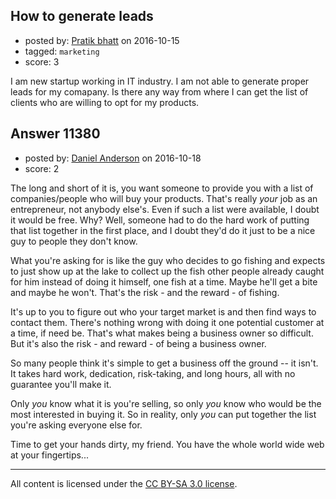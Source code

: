 ## How to generate leads

- posted by: [Pratik bhatt](https://stackexchange.com/users/5144923/pratik-bhatt) on 2016-10-15
- tagged: `marketing`
- score: 3

I am new startup working in IT industry. I am not able to generate proper leads for my comapany. Is there any way from where I can get the list of clients who are willing to opt for my products.




## Answer 11380

- posted by: [Daniel Anderson](https://stackexchange.com/users/8398759/daniel-anderson) on 2016-10-18
- score: 2

The long and short of it is, you want someone to provide you with a list of companies/people who will buy your products.  That's really *your* job as an entrepreneur, not anybody else's.  Even if such a list were available, I doubt it would be free.  Why?  Well, someone had to do the hard work of putting that list together in the first place, and I doubt they'd do it just to be a nice guy to people they don't know.

What you're asking for is like the guy who decides to go fishing and expects to just show up at the lake to collect up the fish other people already caught for him instead of doing it himself, one fish at a time.  Maybe he'll get a bite and maybe he won't.  That's the risk - and the reward - of fishing.

It's up to you to figure out who your target market is and then find ways to contact them.  There's nothing wrong with doing it one potential customer at a time, if need be.  That's what makes being a business owner so difficult.  But it's also the risk - and reward - of being a business owner.

So many people think it's simple to get a business off the ground -- it isn't.  It takes hard work, dedication, risk-taking, and long hours, all with no guarantee you'll make it.   

Only *you* know what it is you're selling, so only *you* know who would be the most interested in buying it.  So in reality, only *you* can put together the list you're asking everyone else for.

Time to get your hands dirty, my friend.  You have the whole world wide web at your fingertips...



---

All content is licensed under the [CC BY-SA 3.0 license](https://creativecommons.org/licenses/by-sa/3.0/).
